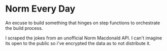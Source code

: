 # Norm Every Day

An excuse to build something that hinges on step functions to orchestrate the build process.

I scraped the jokes from an unofficial Norm Macdonald API. I can't imagine its open to the public so i've encrypted the data as to not distribute it. 